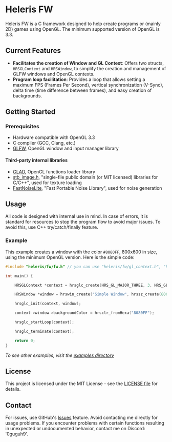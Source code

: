 # Heleris FW

Heleris FW is a C framework designed to help create programs or (mainly 2D) games using OpenGL. The minimum supported version of OpenGL is 3.3.

## Current Features

- **Facilitates the creation of Window and GL Context**: Offers two structs, `HRSGLContext` and `HRSWindow`, to simplify the creation and management of GLFW windows and OpenGL contexts.
- **Program loop facilitation**: Provides a loop that allows setting a maximum FPS (Frames Per Second), vertical synchronization (V-Sync), delta time (time difference between frames), and easy creation of backgrounds.

## Getting Started

### Prerequisites

- Hardware compatible with OpenGL 3.3
- C compiler (GCC, Clang, etc.)
- [GLFW](https://www.glfw.org/), OpenGL window and input manager library

#### Third-party internal libraries

- [GLAD](https://glad.dav1d.de/), OpenGL functions loader library
- [stb_image.h](https://github.com/nothings/stb/tree/master), "single-file public domain (or MIT licensed) libraries for C/C++", used for texture loading
- [FastNoiseLite](https://github.com/Auburn/FastNoiseLite), "Fast Portable Noise Library", used for noise generation

## Usage

All code is designed with internal use in mind. In case of errors, it is standard for resources to stop the program flow to avoid major issues. To avoid this, use C++ try/catch/finally feature.

### Example

This example creates a window with the color `#8080FF`, 800x600 in size, using the minimum OpenGL version. Here is the simple code:

```c
#include "heleris/fw/fw.h" // you can use "heleris/fw/gl_context.h", "heleris/fw/window.h", "heleris/fw/size.h" and "heleris/fw/elements/color.h"

int main() {

    HRSGLContext *context = hrsglc_create(HRS_GL_MAJOR_THREE, 3, HRS_GL_CORE_PROFILE);

    HRSWindow *window = hrswin_create("Simple Window", hrssz_create(800, 600), FALSE);

    hrsglc_init(context, window);

    context->window->backgroundColor = hrsclr_fromHexa("8080FF");

    hrsglc_startLoop(context);

    hrsglc_terminate(context);

    return 0;
}
```

*To see other examples, visit the [examples directory](https://github.com/0GuguH9/HelerisFW/tree/master/examples/)*

## License

This project is licensed under the MIT License - see the [LICENSE file](https://github.com/0GuguH9/HelerisFW/blob/master/LICENSE) for details.

## Contact

For issues, use GitHub's [Issues](https://github.com/0GuguH9/HelerisFW/issues) feature. Avoid contacting me directly for usage problems. If you encounter problems with certain functions resulting in unexpected or undocumented behavior, contact me on Discord: '0guguh9'.
